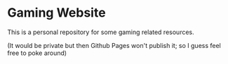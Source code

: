 # Gaming Website

This is a personal repository for some gaming related resources.

(It would be private but then Github Pages won't publish it; so I guess feel free to poke around)